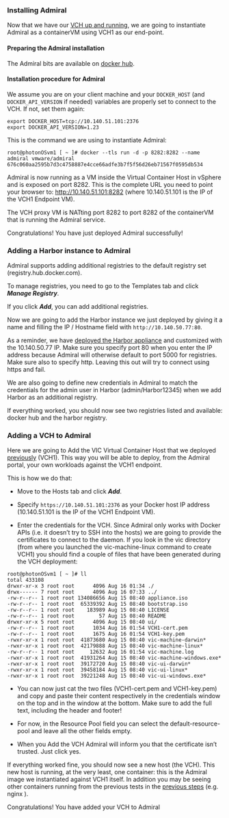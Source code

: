 ### Installing Admiral

Now that we have our [VCH up and running](install-configure-vch.md), we are going to instantiate Admiral as a containerVM using VCH1 as our end-point.

#### Preparing the Admiral installation
The Admiral bits are available on [docker hub](https://hub.docker.com/r/vmware/admiral/).

#### Installation procedure for Admiral
We assume you are on your client machine and your `DOCKER_HOST` (and `DOCKER_API_VERSION` if needed) variables are properly set to connect to the VCH. If not, set them again:
```
export DOCKER_HOST=tcp://10.140.51.101:2376
export DOCKER_API_VERSION=1.23  
```
This is the command we are using to instantiate Admiral:

```
root@photonOSvm1 [ ~ ]# docker --tls run -d -p 8282:8282 --name admiral vmware/admiral
676c060aa2595b7d3c4758887e4cce66adfe3b7f5f56d26eb71567f0595db534
```
Admiral is now running as a VM inside the Virtual Container Host in vSphere and is exposed on port 8282. This is the complete URL you need to point your browser to: http://10.140.51.101:8282 (where 10.140.51.101 is the IP of the VCH1 Endpoint VM).

The VCH proxy VM is NATting port 8282 to port 8282 of the containerVM that is running the Admiral service.   

Congratulations! You have just deployed Admiral successfully!

### Adding a Harbor instance to Admiral

Admiral supports adding additional registries to the default registry set (registry.hub.docker.com).

To manage registries, you need to go to the Templates tab and click ***Manage Registry***.

If you click ***Add***, you can add additional registries.

Now we are going to add the Harbor instance we just deployed by giving it a name and filling the IP / Hostname field with `http://10.140.50.77:80`.

As a reminder, we have [deployed the Harbor appliance](install-configure-harbor.md) and customized with the 10.140.50.77 IP. Make sure you specify port 80 when you enter the IP address because Admiral will otherwise default to port 5000 for registries. Make sure also to specify http. Leaving this out will try to connect using https and fail.

We are also going to define new credentials in Admiral to match the credentials for the admin user in Harbor (admin/Harbor12345) when we add Harbor as an additional registry.

If everything worked, you should now see two registries listed and available: docker hub and the harbor registry.

### Adding a VCH to Admiral

Here we are going to Add the VIC Virtual Container Host that we deployed [previously](install-configure-vch.md) (VCH1). This way you will be able to deploy, from the Admiral portal, your own workloads against the VCH1 endpoint.  

This is how we do that:

- Move to the Hosts tab and click ***Add***.

- Specify `https://10.140.51.101:2376` as your Docker host IP address (10.140.51.101 is the IP of the VCH1 Endpoint VM).

- Enter the credentials for the VCH. Since Admiral only works with Docker APIs (i.e. it doesn’t try to SSH into the hosts) we are going to provide the certificates to connect to the daemon. If you look in the vic directory (from where you launched the vic-machine-linux command to create VCH1) you should find a couple of files that have been generated during the VCH deployment:
```
root@photonOSvm1 [ ~ ]# ll
total 433108
drwxr-xr-x 3 root root      4096 Aug 16 01:34 ./
drwx------ 7 root root      4096 Aug 16 07:33 ../
-rw-r--r-- 1 root root 134086656 Aug 15 08:40 appliance.iso
-rw-r--r-- 1 root root  65339392 Aug 15 08:40 bootstrap.iso
-rw-r--r-- 1 root root    183989 Aug 15 08:40 LICENSE
-rw-r--r-- 1 root root        57 Aug 15 08:40 README
drwxr-xr-x 5 root root      4096 Aug 15 08:40 ui/
-rw-r--r-- 1 root root      1034 Aug 16 01:54 VCH1-cert.pem
-rw-r--r-- 1 root root      1675 Aug 16 01:54 VCH1-key.pem
-rwxr-xr-x 1 root root  41873680 Aug 15 08:40 vic-machine-darwin*
-rwxr-xr-x 1 root root  42179888 Aug 15 08:40 vic-machine-linux*
-rw-r--r-- 1 root root     12632 Aug 16 01:54 vic-machine.log
-rwxr-xr-x 1 root root  41931264 Aug 15 08:40 vic-machine-windows.exe*
-rwxr-xr-x 1 root root  39172720 Aug 15 08:40 vic-ui-darwin*
-rwxr-xr-x 1 root root  39458184 Aug 15 08:40 vic-ui-linux*
-rwxr-xr-x 1 root root  39221248 Aug 15 08:40 vic-ui-windows.exe*
```
- You can now just cat the two files (VCH1-cert.pem and VCH1-key.pem) and copy and paste their content respectively in the credentials window on the top and in the window at the bottom. Make sure to add the full text, including the header and footer!

- For now, in the Resource Pool field you can select the default-resource-pool and leave all the other fields empty.

- When you Add the VCH Admiral will inform you that the certificate isn’t trusted. Just click yes.

If everything worked fine, you should now see a new host (the VCH). This new host is running, at the very least, one container: this is the Admiral image we instantiated against VCH1 itself. In addition you may be seeing other containers running from the previous tests in the [previous steps](install-configure-vch.md) (e.g. nginx ).

Congratulations! You have added your VCH to Admiral
